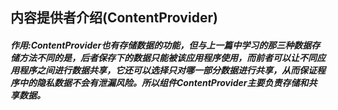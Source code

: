 ## 内容提供者介绍(ContentProvider)
##### 作用:ContentProvider也有存储数据的功能，但与上一篇中学习的那三种数据存储方法不同的是，后者保存下的数据只能被该应用程序使用，而前者可以让不同应用程序之间进行数据共享，它还可以选择只对哪一部分数据进行共享，从而保证程序中的隐私数据不会有泄漏风险。所以组件ContentProvider主要负责存储和共享数据。
